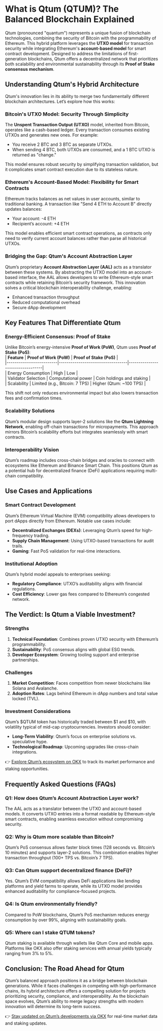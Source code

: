 # What is Qtum (QTUM)? The Balanced Blockchain Explained

Qtum (pronounced "quantum") represents a unique fusion of blockchain technologies, combining the security of Bitcoin with the programmability of Ethereum. This hybrid platform leverages the **UTXO model** for transaction security while integrating Ethereum's **account-based model** for smart contract development. Designed to address the limitations of first-generation blockchains, Qtum offers a decentralized network that prioritizes both scalability and environmental sustainability through its **Proof of Stake consensus mechanism**.

## Understanding Qtum's Hybrid Architecture

Qtum's innovation lies in its ability to merge two fundamentally different blockchain architectures. Let’s explore how this works:

### Bitcoin's UTXO Model: Security Through Simplicity  
The **Unspent Transaction Output (UTXO)** model, inherited from Bitcoin, operates like a cash-based ledger. Every transaction consumes existing UTXOs and generates new ones. For example:  
- You receive 2 BTC and 3 BTC as separate UTXOs.  
- When sending 4 BTC, both UTXOs are consumed, and a 1 BTC UTXO is returned as "change."  

This model ensures robust security by simplifying transaction validation, but it complicates smart contract execution due to its stateless nature.

### Ethereum's Account-Based Model: Flexibility for Smart Contracts  
Ethereum tracks balances as net values in user accounts, similar to traditional banking. A transaction like "Send 4 ETH to Account B" directly updates balances:  
- Your account: -4 ETH  
- Recipient’s account: +4 ETH  

This model enables efficient smart contract operations, as contracts only need to verify current account balances rather than parse all historical UTXOs.

### Bridging the Gap: Qtum's Account Abstraction Layer  
Qtum’s proprietary **Account Abstraction Layer (AAL)** acts as a translator between these systems. By abstracting the UTXO model into an account-based interface, the AAL allows developers to write Ethereum-style smart contracts while retaining Bitcoin’s security framework. This innovation solves a critical blockchain interoperability challenge, enabling:  
- Enhanced transaction throughput  
- Reduced computational overhead  
- Secure dApp development  

## Key Features That Differentiate Qtum

### Energy-Efficient Consensus: Proof of Stake  
Unlike Bitcoin’s energy-intensive **Proof of Work (PoW)**, Qtum uses **Proof of Stake (PoS)**:  
| **Feature**              | **Proof of Work (PoW)**           | **Proof of Stake (PoS)**         |  
|--------------------------|-----------------------------------|----------------------------------|  
| Energy Consumption       | High                              | Low                              |  
| Validator Selection      | Computational power               | Coin holdings and staking        |  
| Scalability              | Limited (e.g., Bitcoin: 7 TPS)    | Higher (Qtum: ~100 TPS)          |  

This shift not only reduces environmental impact but also lowers transaction fees and confirmation times.

### Scalability Solutions  
Qtum’s modular design supports layer-2 solutions like the **Qtum Lightning Network**, enabling off-chain transactions for micropayments. This approach mirrors Bitcoin’s scalability efforts but integrates seamlessly with smart contracts.

### Interoperability Vision  
Qtum’s roadmap includes cross-chain bridges and oracles to connect with ecosystems like Ethereum and Binance Smart Chain. This positions Qtum as a potential hub for decentralized finance (DeFi) applications requiring multi-chain compatibility.

## Use Cases and Applications

### Smart Contract Development  
Qtum’s Ethereum Virtual Machine (EVM) compatibility allows developers to port dApps directly from Ethereum. Notable use cases include:  
- **Decentralized Exchanges (DEXs)**: Leveraging Qtum’s speed for high-frequency trading.  
- **Supply Chain Management**: Using UTXO-based transactions for audit trails.  
- **Gaming**: Fast PoS validation for real-time interactions.  

### Institutional Adoption  
Qtum’s hybrid model appeals to enterprises seeking:  
- **Regulatory Compliance**: UTXO’s auditability aligns with financial regulations.  
- **Cost Efficiency**: Lower gas fees compared to Ethereum’s congested network.  

## The Verdict: Is Qtum a Viable Investment?

### Strengths  
1. **Technical Foundation**: Combines proven UTXO security with Ethereum’s programmability.  
2. **Sustainability**: PoS consensus aligns with global ESG trends.  
3. **Developer Ecosystem**: Growing tooling support and enterprise partnerships.  

### Challenges  
1. **Market Competition**: Faces competition from newer blockchains like Solana and Avalanche.  
2. **Adoption Rates**: Lags behind Ethereum in dApp numbers and total value locked (TVL).  

### Investment Considerations  
Qtum’s $QTUM token has historically traded between $1 and $10, with volatility typical of mid-cap cryptocurrencies. Investors should consider:  
- **Long-Term Viability**: Qtum’s focus on enterprise solutions vs. speculative hype.  
- **Technological Roadmap**: Upcoming upgrades like cross-chain integrations.  

👉 [Explore Qtum’s ecosystem on OKX](https://bit.ly/okx-bonus) to track its market performance and staking opportunities.

## Frequently Asked Questions (FAQs)

### Q1: How does Qtum’s Account Abstraction Layer work?  
The AAL acts as a translator between the UTXO and account-based models. It converts UTXO entries into a format readable by Ethereum-style smart contracts, enabling seamless execution without compromising security.

### Q2: Why is Qtum more scalable than Bitcoin?  
Qtum’s PoS consensus allows faster block times (128 seconds vs. Bitcoin’s 10 minutes) and supports layer-2 solutions. This combination enables higher transaction throughput (100+ TPS vs. Bitcoin’s 7 TPS).

### Q3: Can Qtum support decentralized finance (DeFi)?  
Yes. Qtum’s EVM compatibility allows DeFi applications like lending platforms and yield farms to operate, while its UTXO model provides enhanced auditability for compliance-focused projects.

### Q4: Is Qtum environmentally friendly?  
Compared to PoW blockchains, Qtum’s PoS mechanism reduces energy consumption by over 99%, aligning with sustainability goals.

### Q5: Where can I stake QTUM tokens?  
Qtum staking is available through wallets like Qtum Core and mobile apps. Platforms like OKX also offer staking services with annual yields typically ranging from 3% to 5%.

## Conclusion: The Road Ahead for Qtum  

Qtum’s balanced approach positions it as a bridge between blockchain generations. While it faces challenges in competing with high-performance chains, its hybrid architecture offers a compelling solution for projects prioritizing security, compliance, and interoperability. As the blockchain space evolves, Qtum’s ability to merge legacy strengths with modern innovation will determine its long-term success.  

👉 [Stay updated on Qtum’s developments via OKX](https://bit.ly/okx-bonus) for real-time market data and staking updates.